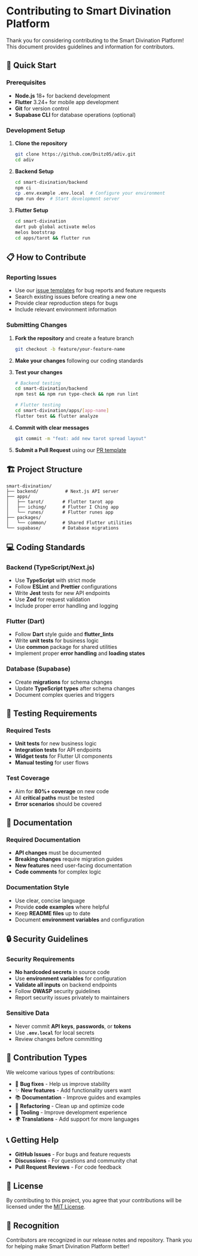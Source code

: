 # Contributing to Smart Divination Platform

Thank you for considering contributing to the Smart Divination Platform! This document provides guidelines and information for contributors.

## 🚀 Quick Start

### Prerequisites
- **Node.js** 18+ for backend development
- **Flutter** 3.24+ for mobile app development
- **Git** for version control
- **Supabase CLI** for database operations (optional)

### Development Setup

1. **Clone the repository**
   ```bash
   git clone https://github.com/Dnitz05/adiv.git
   cd adiv
   ```

2. **Backend Setup**
   ```bash
   cd smart-divination/backend
   npm ci
   cp .env.example .env.local  # Configure your environment
   npm run dev  # Start development server
   ```

3. **Flutter Setup**
   ```bash
   cd smart-divination
   dart pub global activate melos
   melos bootstrap
   cd apps/tarot && flutter run
   ```

## 📋 How to Contribute

### Reporting Issues
- Use our [issue templates](.github/ISSUE_TEMPLATE/) for bug reports and feature requests
- Search existing issues before creating a new one
- Provide clear reproduction steps for bugs
- Include relevant environment information

### Submitting Changes

1. **Fork the repository** and create a feature branch
   ```bash
   git checkout -b feature/your-feature-name
   ```

2. **Make your changes** following our coding standards

3. **Test your changes**
   ```bash
   # Backend testing
   cd smart-divination/backend
   npm test && npm run type-check && npm run lint

   # Flutter testing
   cd smart-divination/apps/[app-name]
   flutter test && flutter analyze
   ```

4. **Commit with clear messages**
   ```bash
   git commit -m "feat: add new tarot spread layout"
   ```

5. **Submit a Pull Request** using our [PR template](.github/pull_request_template.md)

## 🏗️ Project Structure

```
smart-divination/
├── backend/          # Next.js API server
├── apps/
│   ├── tarot/       # Flutter tarot app
│   ├── iching/      # Flutter I Ching app
│   └── runes/       # Flutter runes app
├── packages/
│   └── common/      # Shared Flutter utilities
└── supabase/        # Database migrations
```

## 💻 Coding Standards

### Backend (TypeScript/Next.js)
- Use **TypeScript** with strict mode
- Follow **ESLint** and **Prettier** configurations
- Write **Jest** tests for new API endpoints
- Use **Zod** for request validation
- Include proper error handling and logging

### Flutter (Dart)
- Follow **Dart** style guide and **flutter_lints**
- Write **unit tests** for business logic
- Use **common** package for shared utilities
- Implement proper **error handling** and **loading states**

### Database (Supabase)
- Create **migrations** for schema changes
- Update **TypeScript types** after schema changes
- Document complex queries and triggers

## 🧪 Testing Requirements

### Required Tests
- **Unit tests** for new business logic
- **Integration tests** for API endpoints
- **Widget tests** for Flutter UI components
- **Manual testing** for user flows

### Test Coverage
- Aim for **80%+ coverage** on new code
- All **critical paths** must be tested
- **Error scenarios** should be covered

## 📝 Documentation

### Required Documentation
- **API changes** must be documented
- **Breaking changes** require migration guides
- **New features** need user-facing documentation
- **Code comments** for complex logic

### Documentation Style
- Use clear, concise language
- Provide **code examples** where helpful
- Keep **README files** up to date
- Document **environment variables** and configuration

## 🔒 Security Guidelines

### Security Requirements
- **No hardcoded secrets** in source code
- Use **environment variables** for configuration
- **Validate all inputs** on backend endpoints
- Follow **OWASP** security guidelines
- Report security issues privately to maintainers

### Sensitive Data
- Never commit **API keys**, **passwords**, or **tokens**
- Use **`.env.local`** for local secrets
- Review changes before committing

## 🎯 Contribution Types

We welcome various types of contributions:

- 🐛 **Bug fixes** - Help us improve stability
- ✨ **New features** - Add functionality users want
- 📚 **Documentation** - Improve guides and examples
- 🧹 **Refactoring** - Clean up and optimize code
- 🔧 **Tooling** - Improve development experience
- 🌍 **Translations** - Add support for more languages

## 📞 Getting Help

- **GitHub Issues** - For bugs and feature requests
- **Discussions** - For questions and community chat
- **Pull Request Reviews** - For code feedback

## 📄 License

By contributing to this project, you agree that your contributions will be licensed under the [MIT License](LICENSE).

## 🙏 Recognition

Contributors are recognized in our release notes and repository. Thank you for helping make Smart Divination Platform better!